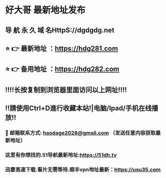# 好大哥 最新地址发布 
## 导 航 永 久 域 名HttpS://dgdgdg.net
## ⭐️ 👉 最新地址 ：https://hdg281.com 
## ⭐️ 👉 备用地址 ：https://hdg282.com 
## ‼️‼️长按复制到浏览器里面访问以上网址‼️‼️
## ‼️請使用Ctrl+D進行收藏本站!|电脑/Ipad/手机在线播放‼️
### 📧 邮箱联系方式: haodage2028@gmail.com （发送任意内容获取最新地址）
### 这里有你想找的.51导航最新地址:https://51dh.tv
### 迅雷高速下载.看片无需等待.顺丰vpn地址最新：https://usu35.com
